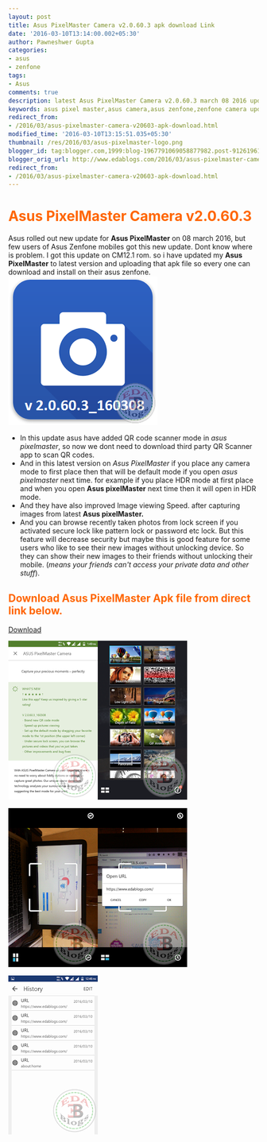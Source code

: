 ```yaml
---
layout: post
title: Asus PixelMaster Camera v2.0.60.3 apk download Link
date: '2016-03-10T13:14:00.002+05:30'
author: Pawneshwer Gupta
categories:
- asus
- zenfone
tags:
- Asus
comments: true
description: latest Asus PixelMaster Camera v2.0.60.3 march 08 2016 update apk file for those who disn't get update from google playstore. latest asus pixelmaster download
keywords: asus pixel master,asus camera,asus zenfone,zenfone camera update,asus zenfone pixelmaster update
redirect_from:
- /2016/03/asus-pixelmaster-camera-v20603-apk-download.html
modified_time: '2016-03-10T13:15:51.035+05:30'
thumbnail: /res/2016/03/asus-pixelmaster-logo.png
blogger_id: tag:blogger.com,1999:blog-1967791069058877982.post-9126196167659052036
blogger_orig_url: http://www.edablogs.com/2016/03/asus-pixelmaster-camera-v20603-apk-download.html
redirect_from:
- /2016/03/asus-pixelmaster-camera-v20603-apk-download.html
---
```


# <span style="color: #ff6600;">Asus PixelMaster Camera v2.0.60.3</span>

Asus rolled out new update for **Asus PixelMaster** on 08 march 2016, but few users of Asus Zenfone mobiles got this new update. Dont know where is problem. I got this update on CM12.1 rom. so i have updated my **Asus PixelMaster** to latest version and uploading that apk file so every one can download and install on their asus zenfone.
[![Asus PixelMaster Camera v2.0.60.3 apk download Link](/res/2016/03/asus-pixelmaster-logo.png "Asus PixelMaster Camera v2.0.60.3 apk download Link")](/res/2016/03/asus-pixelmaster-logo.png)

*   In this update asus have added QR code scanner mode in _asus pixelmaster_, so now we dont need to download third party QR Scanner app to scan QR codes.
*   And in this latest version on _Asus PixelMaster_ if you place any camera mode to first place then that will be default mode if you open _asus pixelmaster_ next time. for example if you place HDR mode at first place and when you open **Asus pixelMaster** next time then it will open in HDR mode.
*   And they have also improved Image viewing Speed. after capturing images from latest **Asus pixelMaster.**
*   And you can browse recently taken photos from lock screen if you activated secure lock like pattern lock or password etc lock. But this feature will decrease security but maybe this is good feature for some users who like to see their new images without unlocking device. So they can show their new images to their friends without unlocking their mobile. (_means your friends can't access your private data and other stuff_).

## <span style="color: #ff6600;">Download Asus PixelMaster Apk file from direct link below.</span>

[Download](https://dl.dropboxusercontent.com/u/55163217/Camera_com.asus.camera.apk "Download asus pixelmaster latest apk")

[![Asus PixelMaster Camera v2.0.60.3 apk download Link](/res/2016/03/Screenshot_2016-03-09-13-49-24%20copy.png "Asus PixelMaster Camera v2.0.60.3 apk download Link")](/res/2016/03/Screenshot_2016-03-09-13-49-24%20copy.png)[![Asus PixelMaster Camera v2.0.60.3 apk download Link](/res/2016/03/Screenshot_2016-03-10-12-44-41%20copy.png "Asus PixelMaster Camera v2.0.60.3 apk download Link")](/res/2016/03/Screenshot_2016-03-10-12-44-41%20copy.png)

[![Asus PixelMaster Camera v2.0.60.3 apk download Link](/res/2016/03/Screenshot_2016-03-10-12-44-51%20copy.png "Asus PixelMaster Camera v2.0.60.3 apk download Link")](/res/2016/03/Screenshot_2016-03-10-12-44-51%20copy.png)[![Asus PixelMaster Camera v2.0.60.3 apk download Link](/res/2016/03/Screenshot_2016-03-10-12-46-49%20copy.png "Asus PixelMaster Camera v2.0.60.3 apk download Link")](/res/2016/03/Screenshot_2016-03-10-12-46-49%20copy.png)

[![Asus PixelMaster Camera v2.0.60.3 apk download Link](/res/2016/03/Screenshot_2016-03-10-12-46-58%20copy.png "Asus PixelMaster Camera v2.0.60.3 apk download Link")](/res/2016/03/Screenshot_2016-03-10-12-46-58%20copy.png)
